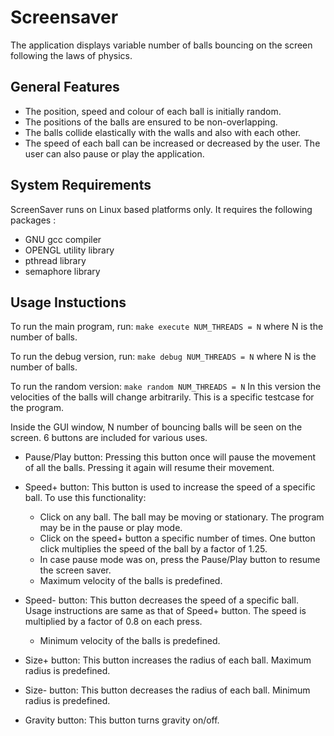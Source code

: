 # Screensaver
The application displays variable number of balls bouncing on the screen following the laws of physics. 

## General Features
- The position, speed and colour of each ball is initially random. 
- The positions of the balls are ensured to be non-overlapping. 
- The balls collide elastically with the walls and also with each other.
- The speed of each ball can be increased or decreased by the user. The user can also pause or play the application.

## System Requirements
ScreenSaver runs on Linux based platforms only. It requires the following packages :
- GNU gcc compiler
- OPENGL utility library
- pthread library
- semaphore library

## Usage Instuctions

To run the main program, run:
``
make execute NUM_THREADS = N
``
where N is the number of balls.

To run the debug version, run:
``
make debug NUM_THREADS = N
``
where N is  the number of balls.

To run the random version:
``
make random NUM_THREADS = N
``
In this version the velocities of the balls will change arbitrarily. This is a specific testcase for the program.

Inside the GUI window, N number of bouncing balls will be seen on the screen. 6 buttons are included for various uses.

-	Pause/Play button: Pressing this button once will pause the movement of all the balls. Pressing it again will resume their movement.

-	Speed+ button: This button is used to increase the speed of a specific ball. To use this functionality:
	* Click on any ball. The ball may be moving or stationary. The program may be in the pause or play mode.
	* Click on the speed+ button a specific number of times. One button click multiplies the speed of the ball by a factor of 1.25.
	* In case pause mode was on, press the Pause/Play button to resume the screen saver. 
	* Maximum velocity of the balls is predefined.

-	Speed- button: This button decreases the speed of a specific ball. Usage instructions are same as that of Speed+ button. The speed is 		multiplied by a factor of 0.8 on each press.
	* Minimum velocity of the balls is predefined.

-	Size+ button: This button increases the radius of each ball. Maximum radius is predefined.  

-	Size- button: This button decreases the radius of each ball. Minimum radius is predefined.

-	Gravity button: This button turns gravity on/off.

